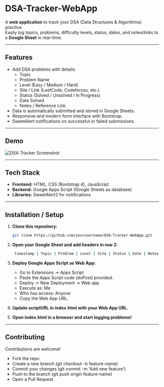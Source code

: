 # DSA-Tracker-WebApp

A **web application** to track your DSA (Data Structures & Algorithms) practice.  
Easily log topics, problems, difficulty levels, status, dates, and notes/links to a **Google Sheet** in real-time.

---

## Features

- Add DSA problems with details:
  - Topic
  - Problem Name
  - Level (Easy / Medium / Hard)
  - Site / Link (LeetCode, Codeforces, etc.)
  - Status (Solved / Unsolved / In Progress)
  - Date Solved
  - Notes / Reference Link
- Data is automatically submitted and stored in Google Sheets.
- Responsive and modern form interface with Bootstrap.
- SweetAlert notifications on successful or failed submissions.

---

## Demo

![DSA Tracker Screenshot](screenshot.png)

---

## Tech Stack

- **Frontend:** HTML, CSS (Bootstrap 4), JavaScript
- **Backend:** Google Apps Script (Google Sheets as database)
- **Libraries:** SweetAlert2 for notifications

---

## Installation / Setup

1. **Clone this repository:**
   ```bash
   git clone https://github.com/yourusername/DSA-Tracker-WebApp.git
2. **Open your Google Sheet and add headers in row 2:**
   ```bash
    timestamp | Topic | Problem | Level | Site | Status | Date | Notes

3. **Deploy Google Apps Script as Web App:**
   - Go to Extensions → Apps Script
   - Paste the Apps Script code (doPost) provided.
   - Deploy → New Deployment → Web app
   - Execute as: Me
   - Who has access: Anyone
   - Copy the Web App URL.
   
5. **Update scriptURL in index.html with your Web App URL.** </br>
6. **Open index.html in a browser and start logging problems!**

---

## Contributing
  Contributions are welcome!
  - Fork the repo
  - Create a new branch (git checkout -b feature-name)
  - Commit your changes (git commit -m 'Add new feature')
  - Push to the branch (git push origin feature-name)
  - Open a Pull Request
